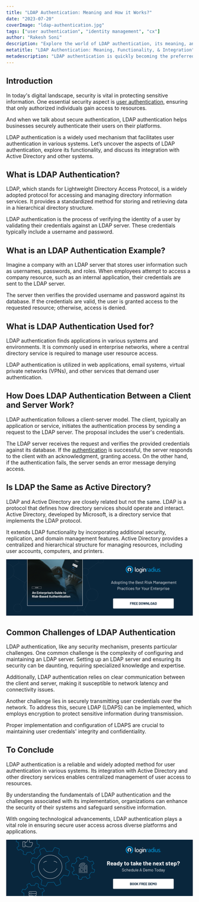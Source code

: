 ```yaml
---
title: "LDAP Authentication: Meaning and How it Works?"
date: "2023-07-20"
coverImage: "ldap-authentication.jpg"
tags: ["user authentication", "identity management", "cx"]
author: "Rakesh Soni" 
description: "Explore the world of LDAP authentication, its meaning, and how it works. Discover its applications, including integration with Active Directory. Learn about the client-server authentication process and the challenges involved."
metatitle: "LDAP Authentication: Meaning, Functionality, & Integration"
metadescription: "LDAP authentication is quickly becoming the preferred method of secure authentication for businesses. Learn everything you need to know about LDAP."
---
```

## Introduction

In today's digital landscape, security is vital in protecting sensitive information. One essential security aspect is [user authentication](https://www.loginradius.com/authentication/), ensuring that only authorized individuals gain access to resources. 

And when we talk about secure authentication, LDAP authentication helps businesses securely authenticate their users on their platforms. 

LDAP authentication is a widely used mechanism that facilitates user authentication in various systems. Let’s uncover the aspects of LDAP authentication, explore its functionality, and discuss its integration with Active Directory and other systems.

## What is LDAP Authentication?

LDAP, which stands for Lightweight Directory Access Protocol, is a widely adopted protocol for accessing and managing directory information services. It provides a standardized method for storing and retrieving data in a hierarchical directory structure. 

LDAP authentication is the process of verifying the identity of a user by validating their credentials against an LDAP server. These credentials typically include a username and password.

## What is an LDAP Authentication Example?

Imagine a company with an LDAP server that stores user information such as usernames, passwords, and roles. When employees attempt to access a company resource, such as an internal application, their credentials are sent to the LDAP server. 

The server then verifies the provided username and password against its database. If the credentials are valid, the user is granted access to the requested resource; otherwise, access is denied.

## What is LDAP Authentication Used for?

LDAP authentication finds applications in various systems and environments. It is commonly used in enterprise networks, where a central directory service is required to manage user resource access. 

LDAP authentication is utilized in web applications, email systems, virtual private networks (VPNs), and other services that demand user authentication.

## How Does LDAP Authentication Between a Client and Server Work?

LDAP authentication follows a client-server model. The client, typically an application or service, initiates the authentication process by sending a request to the LDAP server. The proposal includes the user's credentials. 

The LDAP server receives the request and verifies the provided credentials against its database. If the [authentication](https://www.loginradius.com/blog/identity/what-is-authentication/) is successful, the server responds to the client with an acknowledgment, granting access. On the other hand, if the authentication fails, the server sends an error message denying access.

## Is LDAP the Same as Active Directory?

LDAP and Active Directory are closely related but not the same. LDAP is a protocol that defines how directory services should operate and interact. Active Directory, developed by Microsoft, is a directory service that implements the LDAP protocol.

It extends LDAP functionality by incorporating additional security, replication, and domain management features. Active Directory provides a centralized and hierarchical structure for managing resources, including user accounts, computers, and printers.

[![GD-enterpriseGD-to-RBA](GD-enterpriseGD-to-RBA.png)](https://www.loginradius.com/resource/an-enterprises-guide-to-risk-based-authentication/)

## Common Challenges of LDAP Authentication

LDAP authentication, like any security mechanism, presents particular challenges. One common challenge is the complexity of configuring and maintaining an LDAP server. Setting up an LDAP server and ensuring its security can be daunting, requiring specialized knowledge and expertise.

Additionally, LDAP authentication relies on clear communication between the client and server, making it susceptible to network latency and connectivity issues.

Another challenge lies in securely transmitting user credentials over the network. To address this, secure LDAP (LDAPS) can be implemented, which employs encryption to protect sensitive information during transmission.

Proper implementation and configuration of LDAPS are crucial to maintaining user credentials' integrity and confidentiality. 

## To Conclude

LDAP authentication is a reliable and widely adopted method for user authentication in various systems. Its integration with Active Directory and other directory services enables centralized management of user access to resources. 

By understanding the fundamentals of LDAP authentication and the challenges associated with its implementation, organizations can enhance the security of their systems and safeguard sensitive information. 

With ongoing technological advancements, LDAP authentication plays a vital role in ensuring secure user access across diverse platforms and applications.

[![book-a-demo-loginradius](../../assets/book-a-demo-loginradius.png)](https://www.loginradius.com/book-a-demo/)